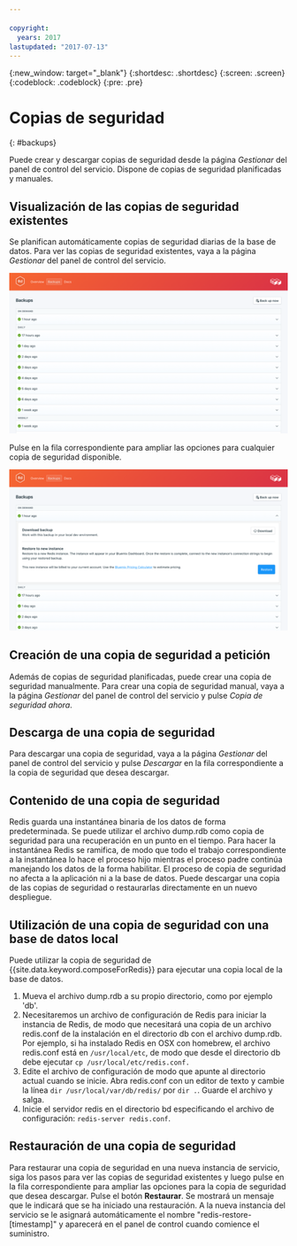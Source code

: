```yaml
---

copyright:
  years: 2017
lastupdated: "2017-07-13"
---
```


{:new_window: target="_blank"}
{:shortdesc: .shortdesc}
{:screen: .screen}
{:codeblock: .codeblock}
{:pre: .pre}

# Copias de seguridad
{: #backups}

Puede crear y descargar copias de seguridad desde la página *Gestionar* del panel de control del servicio. Dispone de copias de seguridad planificadas y manuales.

## Visualización de las copias de seguridad existentes

Se planifican automáticamente copias de seguridad diarias de la base de datos. Para ver las copias de seguridad existentes, vaya a la página *Gestionar* del panel de control del servicio. 

![Copias de seguridad](./images/redis-backups-show.png "Una lista de copias de seguridad del panel de control del servicio")

Pulse en la fila correspondiente para ampliar las opciones para cualquier copia de seguridad disponible.

![Opciones de copia de seguridad](./images/redis-backups-options.png "Opciones de una copia de seguridad.") 

## Creación de una copia de seguridad a petición

Además de copias de seguridad planificadas, puede crear una copia de seguridad manualmente. Para crear una copia de seguridad manual, vaya a la página *Gestionar* del panel de control del servicio y pulse *Copia de seguridad ahora*.

## Descarga de una copia de seguridad

Para descargar una copia de seguridad, vaya a la página *Gestionar* del panel de control del servicio y pulse *Descargar* en la fila correspondiente a la copia de seguridad que desea descargar.

## Contenido de una copia de seguridad

Redis guarda una instantánea binaria de los datos de forma predeterminada. Se puede utilizar el archivo dump.rdb como copia de seguridad para una recuperación en un punto en el tiempo. Para hacer la instantánea Redis se ramifica, de modo que todo el trabajo correspondiente a la instantánea lo hace el proceso hijo mientras el proceso padre continúa manejando los datos de la forma habilitar. El proceso de copia de seguridad no afecta a la aplicación ni a la base de datos. Puede descargar una copia de las copias de seguridad o restaurarlas directamente en un nuevo despliegue.

## Utilización de una copia de seguridad con una base de datos local

Puede utilizar la copia de seguridad de {{site.data.keyword.composeForRedis}} para ejecutar una copia local de la base de datos.

1. Mueva el archivo dump.rdb a su propio directorio, como por ejemplo 'db'.
2. Necesitaremos un archivo de configuración de Redis para iniciar la instancia de Redis, de modo que necesitará una copia de un archivo redis.conf de la instalación en el directorio db con el archivo dump.rdb. Por ejemplo, si ha instalado Redis en OSX con homebrew, el archivo redis.conf está en `/usr/local/etc`, de modo que desde el directorio db debe ejecutar `cp /usr/local/etc/redis.conf.`
3. Edite el archivo de configuración de modo que apunte al directorio actual cuando se inicie. Abra redis.conf con un editor de texto y cambie la línea `dir /usr/local/var/db/redis/` por `dir .`. Guarde el archivo y salga.
4. Inicie el servidor redis en el directorio bd especificando el archivo de configuración: `redis-server redis.conf`.

## Restauración de una copia de seguridad

Para restaurar una copia de seguridad en una nueva instancia de servicio, siga los pasos para ver las copias de seguridad existentes y luego pulse en la fila correspondiente para ampliar las opciones para la copia de seguridad que desea descargar. Pulse el botón **Restaurar**. Se mostrará un mensaje que le indicará que se ha iniciado una restauración. A la nueva instancia del servicio se le asignará automáticamente el nombre "redis-restore-[timestamp]" y aparecerá en el panel de control cuando comience el suministro.

